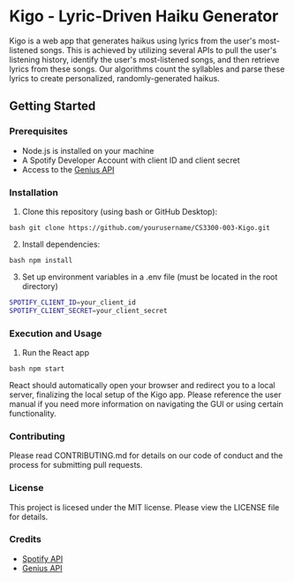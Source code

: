 # Kigo - Lyric-Driven Haiku Generator

Kigo is a web app that generates haikus using lyrics from the user's most-listened songs. This is achieved by utilizing several APIs to pull the user's listening history, identify the user's most-listened songs, and then retrieve lyrics from these songs. Our algorithms count the syllables and parse these lyrics to create personalized, randomly-generated haikus. 

## Getting Started

### Prerequisites
- Node.js is installed on your machine
- A Spotify Developer Account with client ID and client secret
- Access to the [Genius API](https://genius.com/)

### Installation
1. Clone this repository (using bash or GitHub Desktop):

```bash git clone https://github.com/yourusername/CS3300-003-Kigo.git```

2. Install dependencies:

```bash npm install```
	
3. Set up environment variables in a .env file (must be located in the root directory)

```bash
SPOTIFY_CLIENT_ID=your_client_id
SPOTIFY_CLIENT_SECRET=your_client_secret
```

### Execution and Usage 

1. Run the React app

```bash npm start```

React should automatically open your browser and redirect you to a local server, finalizing the local setup of the Kigo app. Please reference the user manual if you need more information on navigating the GUI or using certain functionality. 

### Contributing 
Please read CONTRIBUTING.md for details on our code of conduct and the process for submitting pull requests.

### License
This project is licesed under the MIT license. Please view the LICENSE file for details.

### Credits
- [Spotify API](https://developer.spotify.com/)
- [Genius API](https://docs.genius.com/)
